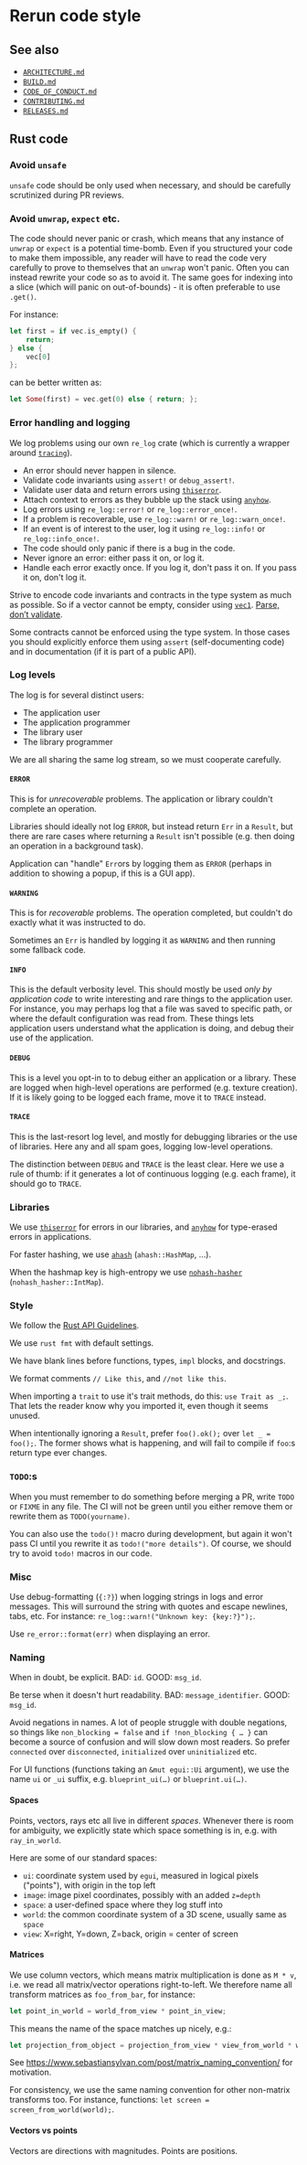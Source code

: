 # Rerun code style

## See also
* [`ARCHITECTURE.md`](ARCHITECTURE.md)
* [`BUILD.md`](BUILD.md)
* [`CODE_OF_CONDUCT.md`](CODE_OF_CONDUCT.md)
* [`CONTRIBUTING.md`](CONTRIBUTING.md)
* [`RELEASES.md`](RELEASES.md)

## Rust code

### Avoid `unsafe`
`unsafe` code should be only used when necessary, and should be carefully scrutinized during PR reviews.

### Avoid `unwrap`, `expect` etc.
The code should never panic or crash, which means that any instance of `unwrap` or `expect` is a potential time-bomb. Even if you structured your code to make them impossible, any reader will have to read the code very carefully to prove to themselves that an `unwrap` won't panic. Often you can instead rewrite your code so as to avoid it. The same goes for indexing into a slice (which will panic on out-of-bounds) - it is often preferable to use `.get()`.

For instance:

``` rust
let first = if vec.is_empty() {
    return;
} else {
    vec[0]
};
```
can be better written as:

``` rust
let Some(first) = vec.get(0) else { return; };
```

### Error handling and logging
We log problems using our own `re_log` crate (which is currently a wrapper around [`tracing`](https://crates.io/crates/tracing/)).

* An error should never happen in silence.
* Validate code invariants using `assert!` or `debug_assert!`.
* Validate user data and return errors using [`thiserror`](https://crates.io/crates/thiserror).
* Attach context to errors as they bubble up the stack using [`anyhow`](https://crates.io/crates/anyhow).
* Log errors using `re_log::error!` or `re_log::error_once!`.
* If a problem is recoverable, use `re_log::warn!` or `re_log::warn_once!`.
* If an event is of interest to the user, log it using `re_log::info!` or `re_log::info_once!`.
* The code should only panic if there is a bug in the code.
* Never ignore an error: either pass it on, or log it.
* Handle each error exactly once. If you log it, don't pass it on. If you pass it on, don't log it.

Strive to encode code invariants and contracts in the type system as much as possible. So if a vector cannot be empty, consider using [`vec1`](https://crates.io/crates/vec1). [Parse, don’t validate](https://lexi-lambda.github.io/blog/2019/11/05/parse-don-t-validate/).

Some contracts cannot be enforced using the type system. In those cases you should explicitly enforce them using `assert` (self-documenting code) and in documentation (if it is part of a public API).

### Log levels

The log is for several distinct users:
* The application user
* The application programmer
* The library user
* The library programmer

We are all sharing the same log stream, so we must cooperate carefully.

#### `ERROR`
This is for _unrecoverable_ problems. The application or library couldn't complete an operation.

Libraries should ideally not log `ERROR`, but instead return `Err` in a `Result`, but there are rare cases where returning a `Result` isn't possible (e.g. then doing an operation in a background task).

Application can "handle" `Err`ors by logging them as `ERROR` (perhaps in addition to showing a popup, if this is a GUI app).

#### `WARNING`
This is for _recoverable_ problems. The operation completed, but couldn't do exactly what it was instructed to do.

Sometimes an `Err` is handled by logging it as `WARNING` and then running some fallback code.

#### `INFO`
This is the default verbosity level. This should mostly be used _only by application code_ to write interesting and rare things to the application user. For instance, you may perhaps log that a file was saved to specific path, or where the default configuration was read from. These things lets application users understand what the application is doing, and debug their use of the application.

#### `DEBUG`
This is a level you opt-in to to debug either an application or a library. These are logged when high-level operations are performed (e.g. texture creation). If it is likely going to be logged each frame, move it to `TRACE` instead.

#### `TRACE`
This is the last-resort log level, and mostly for debugging libraries or the use of libraries. Here any and all spam goes, logging low-level operations.

The distinction between `DEBUG` and `TRACE` is the least clear. Here we use a rule of thumb: if it generates a lot of continuous logging (e.g. each frame), it should go to `TRACE`.


### Libraries
We use [`thiserror`](https://crates.io/crates/thiserror) for errors in our libraries, and [`anyhow`](https://crates.io/crates/anyhow) for type-erased errors in applications.

For faster hashing, we use [`ahash`](https://crates.io/crates/ahash) (`ahash::HashMap`, …).

When the hashmap key is high-entropy we use [`nohash-hasher`](https://crates.io/crates/nohash-hasher) (`nohash_hasher::IntMap`).

### Style
We follow the [Rust API Guidelines](https://rust-lang.github.io/api-guidelines/about.html).

We use `rust fmt` with default settings.

We have blank lines before functions, types, `impl` blocks, and docstrings.

We format comments `// Like this`, and `//not like this`.

When importing a `trait` to use it's trait methods, do this: `use Trait as _;`. That lets the reader know why you imported it, even though it seems unused.

When intentionally ignoring a `Result`, prefer `foo().ok();` over `let _ = foo();`. The former shows what is happening, and will fail to compile if `foo`:s return type ever changes.

### `TODO`:s
When you must remember to do something before merging a PR, write `TODO` or `FIXME` in any file. The CI will not be green until you either remove them or rewrite them as `TODO(yourname)`.

You can also use the `todo()!` macro during development, but again it won't pass CI until you rewrite it as `todo!("more details")`. Of course, we should try to avoid `todo!` macros in our code.


### Misc
Use debug-formatting (`{:?}`) when logging strings in logs and error messages. This will surround the string with quotes and escape newlines, tabs, etc. For instance: `re_log::warn!("Unknown key: {key:?}");`.

Use `re_error::format(err)` when displaying an error.

### Naming
When in doubt, be explicit. BAD: `id`. GOOD: `msg_id`.

Be terse when it doesn't hurt readability. BAD: `message_identifier`. GOOD: `msg_id`.

Avoid negations in names. A lot of people struggle with double negations, so things like `non_blocking = false` and `if !non_blocking { … }` can become a source of confusion and will slow down most readers. So prefer `connected` over `disconnected`, `initialized` over `uninitialized` etc.

For UI functions (functions taking an `&mut egui::Ui` argument), we use the name `ui` or `_ui` suffix, e.g. `blueprint_ui(…)` or `blueprint.ui(…)`.

#### Spaces
Points, vectors, rays etc all live in different _spaces_. Whenever there is room for ambiguity, we explicitly state which space something is in, e.g. with `ray_in_world`.

Here are some of our standard spaces:

* `ui`: coordinate system used by `egui`, measured in logical pixels ("points"), with origin in the top left
* `image`: image pixel coordinates, possibly with an added `z=depth`
* `space`: a user-defined space where they log stuff into
* `world`: the common coordinate system of a 3D scene, usually same as `space`
* `view`: X=right, Y=down, Z=back, origin = center of screen

#### Matrices
We use column vectors, which means matrix multiplication is done as `M * v`, i.e. we read all matrix/vector operations right-to-left. We therefore name all transform matrices as `foo_from_bar`, for instance:

```rust
let point_in_world = world_from_view * point_in_view;
```

This means the name of the space matches up nicely, e.g.:

```rust
let projection_from_object = projection_from_view * view_from_world * world_from_object;
```

See <https://www.sebastiansylvan.com/post/matrix_naming_convention/> for motivation.

For consistency, we use the same naming convention for other non-matrix transforms too. For instance, functions: `let screen = screen_from_world(world);`.

#### Vectors vs points
Vectors are directions with magnitudes. Points are positions.
